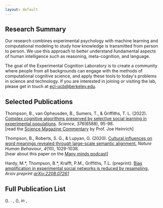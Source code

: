 ```yaml
---
layout: default
---
```


## Research Summary
Our research combines experimental psychology with machine learning and computational modeling to study how knowledge is transmitted from person to person. We use this approach to better understand fundamental aspects of human intelligence such as reasoning, meta-cognition, and language. 

The goal of the Experimental Cognition Laboratory is to create a community where people from all backgrounds can engage with the methods of computational cognitive science, and apply these tools to today's problems in science and technology. If you are interested in joining or visiting the lab, please get in touch at <a href="mailto:ecl-ucb@berkeley.edu">ecl-ucb@berkeley.edu</a>.    


<h2>Selected Publications</h2>
<p>Thompson, B., van Opheusden, B., Sumers, T., & Griffiths, T. L. (2022). <a href="https://www.science.org/doi/10.1126/science.abn0915">Complex cognitive algorithms preserved by selective social learning in experimental populations</a>. <i>Science</i>, <i>376</i>(6588), 95-98. 
  <br>[read the <a href="https://www.science.org/doi/10.1126/science.abo0713">Science Magazine Commentary</a> by Prof. Joe Heinrich]</p>

<p>Thompson, B., Roberts, S. G., & Lupyan, G. (2020). <a href="https://www.nature.com/articles/s41562-020-0924-8">Cultural influences on word meanings revealed through large-scale semantic alignment.</a> <i>Nature Human Behaviour</i>, <i>4</i>(10), 1029-1038. 
<br>[hear about this paper on the <a href="https://manyminds.libsyn.com/lost-in-translation">Many minds podcast</a>]</p>

<p>Hardy, M.<D class="sup">*</D>, Thompson, B.<D class="sup">*</D>, Krafft, P.M., Griffiths, T.L. (preprint). <a href="https://arxiv.org/abs/2208.07261">Bias amplification in experimental social networks is reduced by resampling.</a> <i>Arxiv preprint <a href="arXiv:2208.07261">arXiv:2208.07261</a></i></p>


<h2>Full Publication List</h2>
<!-- This is the formatting template for publication entriess -->
<!-- see https://github.com/pcooksey/bibtex-js/wiki/Customizable-Template#customize-publications for more details -->
<bibtex src="/assets/tmp.bib"></bibtex>
<div id="bibtex_display"></div>
<div class="bibtex_template">
<!-- <span class="if year"> -->
  <span class="author"></span> 
  (<span class="year"></span>).
  <span class="title"></span>.
  <span class="if BIBTEXTYPEKEY==ARTICLE">
    <span class="journal" style="font-style: italic;"></span>,
    <span class="volume" style="font-style: italic;"></span><span class="if number">(<span class="number"></span>)</span>,
  </span>

  <span class="if BIBTEXTYPEKEY==INPROCEEDINGS">
    <span class="booktitle" style="font-style: italic;">in </span>,
    <!-- <span class="volume" style="font-style: italic;"></span><span class="if number">(<span class="number"></span>)</span>, -->
  </span>
  <span class="if pages"><span class="pages"></span></span>
  <span class="if doi">
    <!-- <br> -->
    <a class="bibtexVar" href="http://dx.doi.org/+DOI+" extra="doi"><span class="doi"></span></a>
  </span>
  <br>
  <br>
</div>